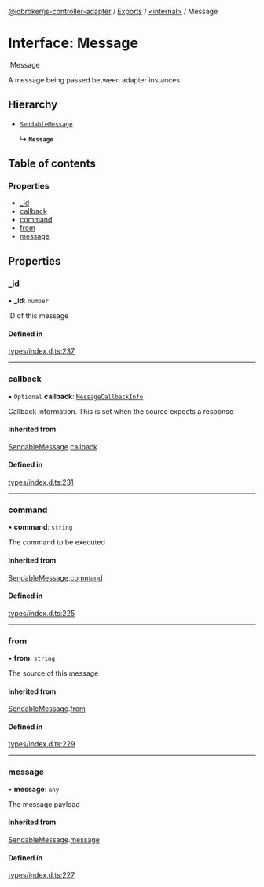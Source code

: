 [@iobroker/js-controller-adapter](../README.md) / [Exports](../modules.md) / [<internal\>](../modules/internal_.md) / Message

# Interface: Message

[<internal>](../modules/internal_.md).Message

A message being passed between adapter instances

## Hierarchy

- [`SendableMessage`](internal_.SendableMessage.md)

  ↳ **`Message`**

## Table of contents

### Properties

- [\_id](internal_.Message.md#_id)
- [callback](internal_.Message.md#callback)
- [command](internal_.Message.md#command)
- [from](internal_.Message.md#from)
- [message](internal_.Message.md#message)

## Properties

### \_id

• **\_id**: `number`

ID of this message

#### Defined in

[types/index.d.ts:237](https://github.com/ioBroker/ioBroker.js-controller/blob/33bf0c0e/packages/types/index.d.ts#L237)

___

### callback

• `Optional` **callback**: [`MessageCallbackInfo`](internal_.MessageCallbackInfo.md)

Callback information. This is set when the source expects a response

#### Inherited from

[SendableMessage](internal_.SendableMessage.md).[callback](internal_.SendableMessage.md#callback)

#### Defined in

[types/index.d.ts:231](https://github.com/ioBroker/ioBroker.js-controller/blob/33bf0c0e/packages/types/index.d.ts#L231)

___

### command

• **command**: `string`

The command to be executed

#### Inherited from

[SendableMessage](internal_.SendableMessage.md).[command](internal_.SendableMessage.md#command)

#### Defined in

[types/index.d.ts:225](https://github.com/ioBroker/ioBroker.js-controller/blob/33bf0c0e/packages/types/index.d.ts#L225)

___

### from

• **from**: `string`

The source of this message

#### Inherited from

[SendableMessage](internal_.SendableMessage.md).[from](internal_.SendableMessage.md#from)

#### Defined in

[types/index.d.ts:229](https://github.com/ioBroker/ioBroker.js-controller/blob/33bf0c0e/packages/types/index.d.ts#L229)

___

### message

• **message**: `any`

The message payload

#### Inherited from

[SendableMessage](internal_.SendableMessage.md).[message](internal_.SendableMessage.md#message)

#### Defined in

[types/index.d.ts:227](https://github.com/ioBroker/ioBroker.js-controller/blob/33bf0c0e/packages/types/index.d.ts#L227)

